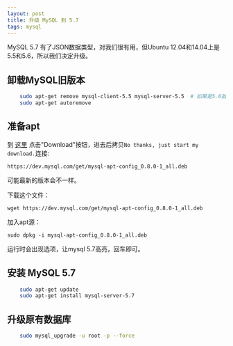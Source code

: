 ```yaml
---
layout: post
title: 升级 MySQL 到 5.7
tags: mysql
---
```


MySQL 5.7 有了JSON数据类型，对我们很有用，但Ubuntu 12.04和14.04上是5.5和5.6，所以我们决定升级。

## 卸载MySQL旧版本

```bash
    sudo apt-get remove mysql-client-5.5 mysql-server-5.5  # 如果是5.6就把5.5换成5.6
    sudo apt-get autoremove
```

## 准备apt

到 [这里](https://dev.mysql.com/downloads/repo/apt/) 点击"Download"按钮，进去后拷贝`No thanks, just start my download.`连接:

    https://dev.mysql.com/get/mysql-apt-config_0.8.0-1_all.deb

可能最新的版本会不一样。

下载这个文件：

    wget https://dev.mysql.com/get/mysql-apt-config_0.8.0-1_all.deb

加入apt源：

    sudo dpkg -i mysql-apt-config_0.8.0-1_all.deb

运行时会出现选项，让mysql 5.7高亮，回车即可。

## 安装 MySQL 5.7

```bash
    sudo apt-get update
    sudo apt-get install mysql-server-5.7
```

## 升级原有数据库


```bash
    sudo mysql_upgrade -u root -p --force
```
